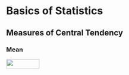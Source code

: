 # Basics of Statistics

## Measures of Central Tendency

### Mean


<img src="/tex/80a8a0799a726636f54b5ee8f0017bb9.svg?invert_in_darkmode&sanitize=true" align=middle width=88.66493789999998pt height=26.438629799999987pt/>

